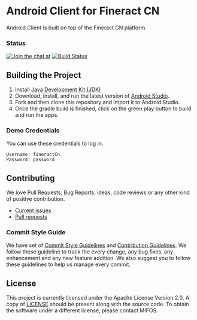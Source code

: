 # Android Client for Fineract CN

Android Client is built on top of the Fineract CN platform.

### Status
[![Join the chat at](https://badges.gitter.im/openMF/mifos-mobile-cn.svg)](https://gitter.im/openMF/mifos-mobile-cn?utm_source=badge&utm_medium=badge&utm_campaign=pr-badge)
[![Build Status](https://travis-ci.org/openMF/mifos-mobile-cn.svg?branch=master)](https://travis-ci.org/openMF/mifos-mobile-cn)

## Building the Project
1. Install [Java Development Kit (JDK)](http://www.oracle.com/technetwork/java/javase/downloads/index.html)
2. Download, install, and run the latest version of [Android Studio](http://developer.android.com/sdk/installing/studio.html).
3. Fork and then clone this repository and import it to Android Studio.
4. Once the gradle build is finished, click on the green play button to build and run the apps.

### Demo Credentials
You can use these credentials to log in.
```
Username: fineractCn
Password: password
```

## Contributing

We love Pull Requests, Bug Reports, ideas, code reviews or any other kind of positive contribution. 

- [Current issues](https://github.com/openMF/mifos-mobile-cn/issues) 
- [Pull requests](https://github.com/openMF/mifos-mobile-cn/pulls)


### Commit Style Guide

We have set of [Commit Style Guidelines](https://github.com/openMF/mifos-mobile-cn/blob/master/COMMIT_STYLE.md) and [Contribution Guidelines](https://github.com/openMF/mifos-mobile-cn/blob/master/CONTRIBUTING.md). We follow these guideline to track the every change, any bug fixes, any enhancement and any new feature addition. We also suggest you to follow these guidelines to help us manage every commit.

## License
This project is currently licensed under the Apache License Version 2.0. A copy of [LICENSE](https://github.com/openMF/mifos-mobile-cn/blob/master/LICENSE.md) should be present along with the source code. To obtain the software under a different license, please contact MIFOS.



